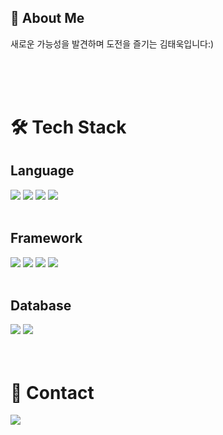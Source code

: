 <!--<div>-->
  
  <!--Header-->
  <!--![header](https://capsule-render.vercel.app/api?type=waving&color=gradient&height=300&section=header&text=Good%20to%20see%20you%20%F0%9F%A4%97)-->
  
<!--</div>-->

<div>
  <h2>👀 About Me</h3>
  <p>새로운 가능성을 발견하며 도전을 즐기는 김태욱입니다:)</p>
  <br/>
  <br/>
  <br/>

  
  <h1>🛠️ Tech Stack</h1>
  <h2>Language</h2>
  <!--HTML5-->
  <img src="https://img.shields.io/badge/HTML5-E34F26?style=flat-square&logo=HTML5&logoColor=white"/>
  <!--CSS-->
  <img src="https://img.shields.io/badge/CSS3-1572B6?style=flat-square&logo=CSS3&logoColor=white"/>
  <!--JavaScript-->
  <img src="https://img.shields.io/badge/JavaScript-F7DF1E?style=flat-square&logo=JavaScript&logoColor=white"/>
  <!--TypeScript-->
  <img src="https://img.shields.io/badge/TypeScript-3178C6?style=flat-square&logo=TypeScript&logoColor=white"/>
  <br/>
  <br/>
  
  <h2>Framework</h2>
  <!--React-->
  <img src="https://img.shields.io/badge/React-61DAFB?style=flat-square&logo=React&logoColor=white&Color=white"/>
  <!--Nextjs-->
  <img src="https://img.shields.io/badge/next.js-000000?style=flat-square&logo=nextdotjs&logoColor=white"/>
  <!--Tailwind CSS-->
  <img src="https://img.shields.io/badge/TailwindCSS-06B6D4?style=flat-square&logo=TailwindCSS&logoColor=white"/>
  <!--Nestjs-->
  <img src="https://img.shields.io/badge/nestjs-E0234E?style=flat-square&logo=nestjs&logoColor=white"/>
  <br/>
  <br/>

  <h2>Database</h2>
  <!--PostgreSQL-->
  <img src="https://img.shields.io/badge/PostgreSQL-4169E1?style=flat-square&logo=PostgreSQL&logoColor=white"/>
  <!--Prisma-->
  <img src="https://img.shields.io/badge/Prisma-2D3748?style=flat-square&logo=Prisma&logoColor=white"/>
  <br/>
  <br/>
  <br/>

  <h1>💬 Contact</h1>
  <!--Instagram-->
  <a href=https://www.instagram.com/taewok__/>
    <img src="https://img.shields.io/badge/Instagram-FF0069?style=flat-square&logo=Instagram&logoColor=white"/>
  </a>
  <br/>
  <br/>
  
  
  <!--### ETC-->
  <!--Amazon AWS-->
  <!--<img src="https://img.shields.io/badge/Amazon AWS-232F3E?style=flat-square&logo=Amazon AWS&logoColor=white"/>-->
  <!--<br/>-->
  <!--<br/>-->
  
  <!--## 🤔 Github Stats-->
  <!--[![Anurag's GitHub stats](https://github-readme-stats.vercel.app/api?username=Jiyu-Kim)](https://github.com/anuraghazra/github-readme-stats)-->
  <!--<br/>-->
  <!--[![Top Langs](https://github-readme-stats.vercel.app/api/top-langs/?username=Jiyu-Kim)](https://github.com/anuraghazra/github-readme-stats)-->
  
</div>

<!--
**Jiyu-Kim/Jiyu-Kim** is a ✨ _special_ ✨ repository because its `README.md` (this file) appears on your GitHub profile.

Here are some ideas to get you started:
- Hi there 👋
- 🔭 I’m currently working on ...
- 🌱 I’m currently learning ...
- 👯 I’m looking to collaborate on ...
- 🤔 I’m looking for help with ...
- 💬 Ask me about ...
- 📫 How to reach me: ...
- 😄 Pronouns: ...
- ⚡ Fun fact: ...
-->
